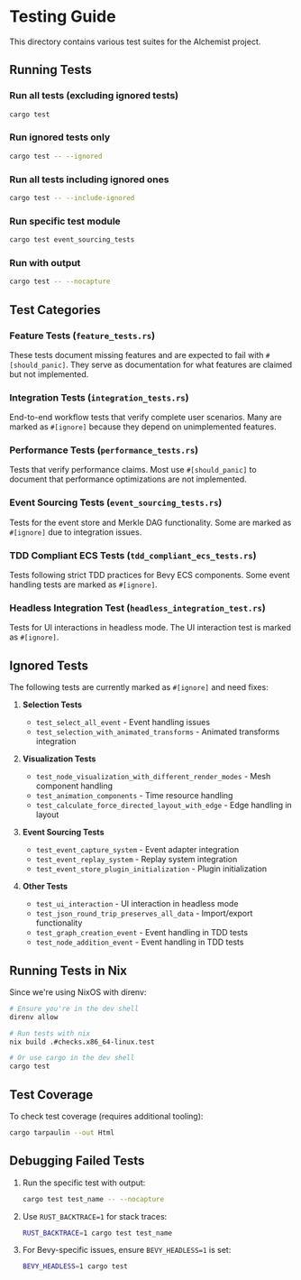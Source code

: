 # Testing Guide

This directory contains various test suites for the Alchemist project.

## Running Tests

### Run all tests (excluding ignored tests)
```bash
cargo test
```

### Run ignored tests only
```bash
cargo test -- --ignored
```

### Run all tests including ignored ones
```bash
cargo test -- --include-ignored
```

### Run specific test module
```bash
cargo test event_sourcing_tests
```

### Run with output
```bash
cargo test -- --nocapture
```

## Test Categories

### Feature Tests (`feature_tests.rs`)
These tests document missing features and are expected to fail with `#[should_panic]`. They serve as documentation for what features are claimed but not implemented.

### Integration Tests (`integration_tests.rs`)
End-to-end workflow tests that verify complete user scenarios. Many are marked as `#[ignore]` because they depend on unimplemented features.

### Performance Tests (`performance_tests.rs`)
Tests that verify performance claims. Most use `#[should_panic]` to document that performance optimizations are not implemented.

### Event Sourcing Tests (`event_sourcing_tests.rs`)
Tests for the event store and Merkle DAG functionality. Some are marked as `#[ignore]` due to integration issues.

### TDD Compliant ECS Tests (`tdd_compliant_ecs_tests.rs`)
Tests following strict TDD practices for Bevy ECS components. Some event handling tests are marked as `#[ignore]`.

### Headless Integration Test (`headless_integration_test.rs`)
Tests for UI interactions in headless mode. The UI interaction test is marked as `#[ignore]`.

## Ignored Tests

The following tests are currently marked as `#[ignore]` and need fixes:

1. **Selection Tests**
   - `test_select_all_event` - Event handling issues
   - `test_selection_with_animated_transforms` - Animated transforms integration

2. **Visualization Tests**
   - `test_node_visualization_with_different_render_modes` - Mesh component handling
   - `test_animation_components` - Time resource handling
   - `test_calculate_force_directed_layout_with_edge` - Edge handling in layout

3. **Event Sourcing Tests**
   - `test_event_capture_system` - Event adapter integration
   - `test_event_replay_system` - Replay system integration
   - `test_event_store_plugin_initialization` - Plugin initialization

4. **Other Tests**
   - `test_ui_interaction` - UI interaction in headless mode
   - `test_json_round_trip_preserves_all_data` - Import/export functionality
   - `test_graph_creation_event` - Event handling in TDD tests
   - `test_node_addition_event` - Event handling in TDD tests

## Running Tests in Nix

Since we're using NixOS with direnv:

```bash
# Ensure you're in the dev shell
direnv allow

# Run tests with nix
nix build .#checks.x86_64-linux.test

# Or use cargo in the dev shell
cargo test
```

## Test Coverage

To check test coverage (requires additional tooling):

```bash
cargo tarpaulin --out Html
```

## Debugging Failed Tests

1. Run the specific test with output:
   ```bash
   cargo test test_name -- --nocapture
   ```

2. Use `RUST_BACKTRACE=1` for stack traces:
   ```bash
   RUST_BACKTRACE=1 cargo test test_name
   ```

3. For Bevy-specific issues, ensure `BEVY_HEADLESS=1` is set:
   ```bash
   BEVY_HEADLESS=1 cargo test
   ```
